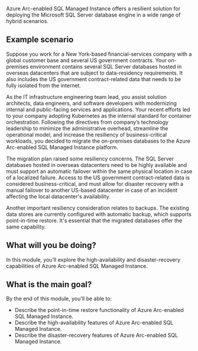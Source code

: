 Azure Arc-enabled SQL Managed Instance offers a resilient solution for deploying the Microsoft SQL Server database engine in a wide range of hybrid scenarios.

## Example scenario

Suppose you work for a New York-based financial-services company with a global customer base and several US government contracts. Your on-premises environment contains several SQL Server databases hosted in overseas datacenters that are subject to data-residency requirements. It also includes the US government contract-related data that needs to be fully isolated from the internet.

As the IT infrastructure engineering team lead, you assist solution architects, data engineers, and software developers with modernizing internal and public-facing services and applications. Your recent efforts led to your company adopting Kubernetes as the internal standard for container orchestration. Following the directives from company’s technology leadership to minimize the administrative overhead, streamline the operational model, and increase the resiliency of business-critical workloads, you decided to migrate the on-premises databases to the Azure Arc-enabled SQL Managed Instance platform.

The migration plan raised some resiliency concerns. The SQL Server databases hosted in overseas datacenters need to be highly available and must support an automatic failover within the same physical location in case of a localized failure. Access to the US government contract-related data is considered business-critical, and must allow for disaster recovery with a manual failover to another US-based datacenter in case of an incident affecting the local datacenter's availability.

Another important resiliency consideration relates to backups. The existing data stores are currently configured with automatic backup, which supports point-in-time restore. It's essential that the migrated databases offer the same capability.

## What will you be doing?

In this module, you’ll explore the high-availability and disaster-recovery capabilities of Azure Arc-enabled SQL Managed Instance.

## What is the main goal?

By the end of this module, you'll be able to:

- Describe the point-in-time restore functionality of Azure Arc-enabled SQL Managed Instance.
- Describe the high-availability features of Azure Arc-enabled SQL Managed Instance.
- Describe the disaster-recovery features of Azure Arc-enabled SQL Managed Instance.
